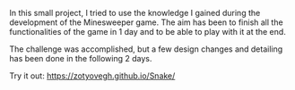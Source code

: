 In this small project, I tried to use the knowledge I gained during the development of the Minesweeper game. The aim has been to finish all the functionalities of the game in 1 day and to be able to play with it at the end.

The challenge was accomplished, but a few design changes and detailing has been done in the following 2 days.

Try it out: https://zotyovegh.github.io/Snake/
